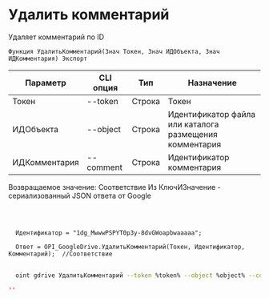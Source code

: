 ﻿---
sidebar_position: 4
---

# Удалить комментарий
 Удаляет комментарий по ID



`Функция УдалитьКомментарий(Знач Токен, Знач ИДОбъекта, Знач ИДКомментария) Экспорт`

  | Параметр | CLI опция | Тип | Назначение |
  |-|-|-|-|
  | Токен | --token | Строка | Токен |
  | ИДОбъекта | --object | Строка | Идентификатор файла или каталога размещения комментария |
  | ИДКомментария | --comment | Строка | Идентификатор комментария |

  
  Возвращаемое значение:   Соответствие Из КлючИЗначение - сериализованный JSON ответа от Google

<br/>




```bsl title="Пример кода"
  
  Идентификатор = "1dg_MwwwPSPYT0p3y-8dvGWoapbwaaaaa";
  
  Ответ = OPI_GoogleDrive.УдалитьКомментарий(Токен, Идентификатор, Комментарий);  //Соответствие
```



```sh title="Пример команды CLI"
    
  oint gdrive УдалитьКомментарий --token %token% --object %object% --comment %comment%

```

```json title="Результат"
''
```
